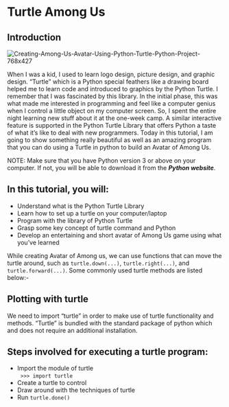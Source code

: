 # Turtle Among Us

## Introduction 

![Creating-Among-Us-Avatar-Using-Python-Turtle-Python-Project-768x427](https://user-images.githubusercontent.com/40186859/120804413-58136680-c564-11eb-981c-d4533d2c6b37.png)

When I was a kid, I used to learn logo design, picture design, and graphic design. “Turtle” which is a Python special feathers like a drawing board helped me to learn code and introduced to graphics by the Python Turtle. I remember that I was fascinated by this library.  In the initial phase, this was what made me interested in programming and feel like a computer genius when I control a little object on my computer screen. So, I spent the entire night learning new stuff about it at the one-week camp. A similar interactive feature is supported in the Python Turtle Library that offers Python a taste of what it’s like to deal with new programmers. Today in this tutorial, I am going to show something really beautiful as well as an amazing program that you can do using a Turtle in python to build an Avatar of Among Us.

NOTE: Make sure that you have Python version 3 or above on your computer. If not, you will be able to download it from the _**Python website**_.

## In this tutorial, you will:

* Understand what is the Python Turtle Library
* Learn how to set up a turtle on your computer/laptop
* Program with the library of Python Turtle
* Grasp some key concept of turtle command and Python
* Develop an entertaining and short avatar of Among Us game using what you’ve learned

While creating Avatar of Among us, we can use functions that can move the turtle around, such as <code>turtle.down(...)</code>, <code>turtle.right(...)</code>, and <code>turtle.forward(...)</code>. Some commonly used turtle methods are listed below:-

## Plotting with turtle

We need to import “turtle” in order to make use of turtle functionality and methods. “Turtle” is bundled with the standard package of python which and does not require an additional installation. 

## Steps involved for executing a turtle program:

* Import the module of turtle <br>
<code> >>> import turtle  </code>
* Create a turtle to control
* Draw around with the techniques of turtle
* Run <code>turtle.done()</code>
